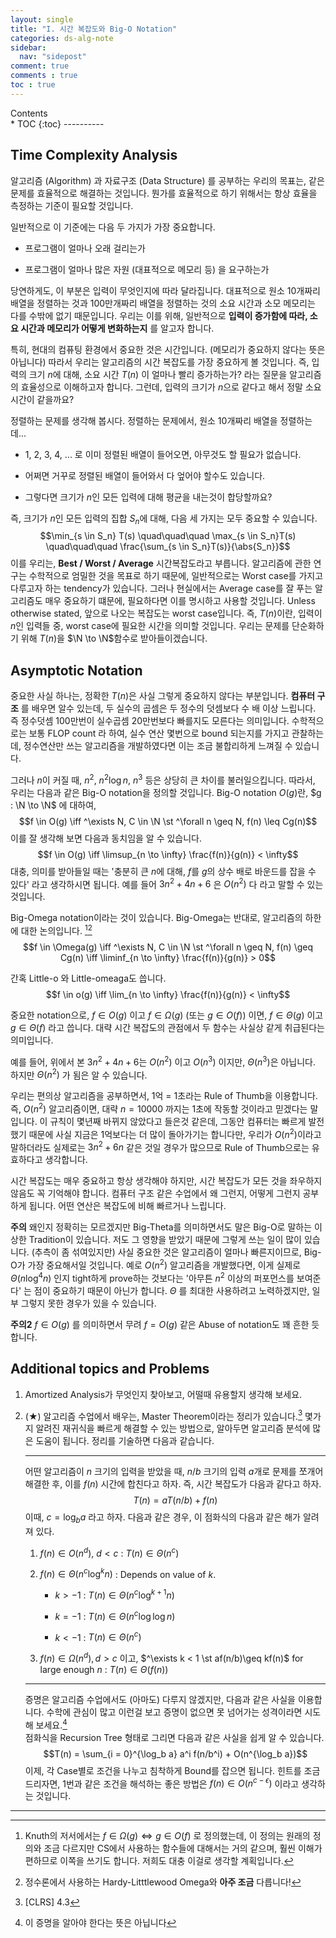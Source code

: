 ```yaml
---
layout: single
title: "I. 시간 복잡도와 Big-O Notation"
categories: ds-alg-note
sidebar:
  nav: "sidepost"
comment: true
comments : true
toc : true
---
```

<div id="toc">
Contents
</div>
* TOC
{:toc}
----------

## Time Complexity Analysis

알고리즘 (Algorithm) 과 자료구조 (Data Structure) 를 공부하는 우리의
목표는, 같은 문제를 효율적으로 해결하는 것입니다. 뭔가를 효율적으로 하기
위해서는 항상 효율을 측정하는 기준이 필요할 것입니다.

일반적으로 이 기준에는 다음 두 가지가 가장 중요합니다.

-   프로그램이 얼마나 오래 걸리는가

-   프로그램이 얼마나 많은 자원 (대표적으로 메모리 등) 을 요구하는가

당연하게도, 이 부분은 입력이 무엇인지에 따라 달라집니다. 대표적으로 원소
10개짜리 배열을 정렬하는 것과 100만개짜리 배열을 정렬하는 것의 소요
시간과 소모 메모리는 다를 수밖에 없기 때문입니다. 우리는 이를 위해,
일반적으로 **입력이 증가함에 따라, 소요 시간과 메모리가 어떻게
변화하는지** 를 알고자 합니다.

특히, 현대의 컴퓨팅 환경에서 중요한 것은 시간입니다. (메모리가 중요하지
않다는 뜻은 아닙니다) 따라서 우리는 알고리즘의 시간 복잡도를 가장
중요하게 볼 것입니다. 즉, 입력의 크기 $n$에 대해, 소요 시간 $T(n)$ 이
얼마나 빨리 증가하는가? 라는 질문을 알고리즘의 효율성으로 이해하고자
합니다. 그런데, 입력의 크기가 $n$으로 같다고 해서 정말 소요 시간이
같을까요?

정렬하는 문제를 생각해 봅시다. 정렬하는 문제에서, 원소 10개짜리 배열을
정렬하는데\...

-   1, 2, 3, 4, \... 로 이미 정렬된 배열이 들어오면, 아무것도 할 필요가
    없습니다.

-   어쩌면 거꾸로 정렬된 배열이 들어와서 다 엎어야 할수도 있습니다.

-   그렇다면 크기가 $n$인 모든 입력에 대해 평균을 내는것이 합당할까요?

즉, 크기가 $n$인 모든 입력의 집합 $S_n$에 대해, 다음 세 가지는 모두
중요할 수 있습니다.
$$\min_{s \in S_n} T(s) \quad\quad\quad \max_{s \in S_n}T(s) \quad\quad\quad \frac{\sum_{s \in S_n}T(s)}{\abs{S_n}}$$
이를 우리는, **Best / Worst / Average** 시간복잡도라고 부릅니다.
알고리즘에 관한 연구는 수학적으로 엄밀한 것을 목표로 하기 때문에,
일반적으로는 Worst case를 가지고 다루고자 하는 tendency가 있습니다.
그러나 현실에서는 Average case를 잘 푸는 알고리즘도 매우 중요하기
떄문에, 필요하다면 이를 명시하고 사용할 것입니다. Unless otherwise
stated, 앞으로 나오는 복잡도는 worst case입니다. 즉, $T(n)$이란, 입력이
$n$인 입력들 중, worst case에 필요한 시간을 의미할 것입니다. 우리는
문제를 단순화하기 위해 $T(n)$을 $\N \to \N$함수로 받아들이겠습니다.

## Asymptotic Notation

중요한 사실 하나는, 정확한 $T(n)$은 사실 그렇게 중요하지 않다는
부분입니다. **컴퓨터 구조** 를 배우면 알수 있는데, 두 실수의 곱셈은 두
정수의 덧셈보다 수 배 이상 느립니다. 즉 정수덧셈 100만번이 실수곱셈
20만번보다 빠를지도 모른다는 의미입니다. 수학적으로는 보통 FLOP count 라
하여, 실수 연산 몇번으로 bound 되는지를 가지고 관찰하는데, 정수연산만
쓰는 알고리즘을 개발하였다면 이는 조금 불합리하게 느껴질 수 있습니다.

그러나 $n$이 커질 때, $n^2$, $n^2 \log n$, $n^3$ 등은 상당히 큰 차이를
불러일으킵니다. 따라서, 우리는 다음과 같은 Big-O notation을 정의할
것입니다. Big-O notation $O(g)$란, $g : \N \to \N$ 에 대하여,
$$f \in O(g) \iff ^\exists N, C \in \N \st ^\forall n \geq N, f(n) \leq Cg(n)$$
이를 잘 생각해 보면 다음과 동치임을 알 수 있습니다.
$$f \in O(g) \iff \limsup_{n \to \infty} \frac{f(n)}{g(n)} < \infty$$
대충, 의미를 받아들일 때는 '충분히 큰 $n$에 대해, $f$를 $g$의 상수 배로
바운드를 잡을 수 있다' 라고 생각하시면 됩니다. 예를 들어 $3n^2 + 4n + 6$
은 $O(n^2)$ 다 라고 말할 수 있는 것입니다.

Big-Omega notation이라는 것이 있습니다. Big-Omega는 반대로, 알고리즘의
하한에 대한 논의입니다. [^1][^2]
$$f \in \Omega(g) \iff ^\exists N, C \in \N \st ^\forall n \geq N, f(n) \geq Cg(n) \iff \liminf_{n \to \infty} \frac{f(n)}{g(n)} > 0$$

간혹 Little-o 와 Little-omeaga도 씁니다.
$$f \in o(g) \iff \lim_{n \to \infty} \frac{f(n)}{g(n)} < \infty$$

중요한 notation으로, $f \in O(g)$ 이고 $f \in \Omega(g)$ (또는
$g \in O(f)$) 이면, $f \in \Theta(g)$ 이고 $g \in \Theta(f)$ 라고
씁니다. 대략 시간 복잡도의 관점에서 두 함수는 사실상 같게 취급된다는
의미입니다.

예를 들어, 위에서 본 $3n^2 + 4n + 6$는 $O(n^2)$ 이고 $O(n^3)$ 이지만,
$\Theta(n^3)$은 아닙니다. 하지만 $\Theta(n^2)$ 가 됨은 알 수 있습니다.

우리는 편의상 알고리즘을 공부하면서, 1억 = 1초라는 Rule of Thumb을
이용합니다. 즉, $O(n^2)$ 알고리즘이면, 대략 $n = 10000$ 까지는 1초에
작동할 것이라고 믿겠다는 말입니다. 이 규칙이 몇년째 바뀌지 않았다고
들은것 같은데, 그동안 컴퓨터는 빠르게 발전했기 때문에 사실 지금은
1억보다는 더 많이 돌아가기는 합니다만, 우리가 $O(n^2)$이라고 말하더라도
실제로는 $3n^2 + 6n$ 같은 것일 경우가 많으므로 Rule of Thumb으로는
유효하다고 생각합니다.

시간 복잡도는 매우 중요하고 항상 생각해야 하지만, 시간 복잡도가 모든
것을 좌우하지 않음도 꼭 기억해야 합니다. 컴퓨터 구조 같은 수업에서 왜
그런지, 어떻게 그런지 공부하게 됩니다. 어떤 연산은 복잡도에 비해
빠르거나 느립니다.

**주의** 왜인지 정확히는 모르겠지만 Big-Theta를
의미하면서도 말은 Big-O로 말하는 이상한 Tradition이 있습니다. 저도 그
영향을 받았기 때문에 그렇게 쓰는 일이 많이 있습니다. (추측이 좀
섞여있지만) 사실 중요한 것은 알고리즘이 얼마나 빠른지이므로, Big-O가
가장 중요해서일 것입니다. 예로 $O(n^2)$ 알고리즘을 개발했다면, 이게
실제로 $\Theta(n \log^4 n)$ 인지 tight하게 prove하는 것보다는 '아무튼
$n^2$ 이상의 퍼포먼스를 보여준다' 는 점이 중요하기 때문이 아닌가 합니다.
$\Theta$ 를 최대한 사용하려고 노력하겠지만, 일부 그렇지 못한 경우가 있을
수 있습니다.

**주의2** $f \in O(g)$ 를 의미하면서 무려 $f = O(g)$ 같은 Abuse of notation도 꽤 흔한 듯 합니다.

## Additional topics and Problems

1.  Amortized Analysis가 무엇인지 찾아보고, 어떨때 유용할지 생각해
    보세요.

2.  ($\bigstar$) 알고리즘 수업에서 배우는, Master Theorem이라는 정리가
    있습니다.[^3] 몇가지 알려진 재귀식을 빠르게 해결할 수 있는 방법으로,
    알아두면 알고리즘 분석에 많은 도움이 됩니다. 정리를 기술하면 다음과
    같습니다.

    ------
    어떤 알고리즘이 $n$ 크기의 입력을 받았을 때, $n/b$ 크기의 입력
    $a$개로 문제를 쪼개어 해결한 후, 이를 $f(n)$ 시간에 합친다고 하자.
    즉, 시간 복잡도가 다음과 같다고 하자. $$T(n) = aT(n/b) + f(n)$$
    이때, $c = \log_b a$ 라고 하자. 다음과 같은 경우, 이 점화식의 다음과
    같은 해가 알려져 있다.

    1.  $f(n) \in O(n^d),\ d < c$ : $T(n) \in \Theta(n^c)$

    2.  $f(n) \in \Theta(n^c \log^k n)$ : Depends on value of $k$.

        -   $k > -1$ : $T(n) \in \Theta(n^c \log^{k+1} n)$

        -   $k = -1$ : $T(n) \in \Theta(n^c \log \log n)$

        -   $k < -1$ : $T(n) \in \Theta(n^c)$

    3.  $f(n) \in \Omega(n^d), d > c$ 이고,
        $^\exists k < 1 \st af(n/b)\geq kf(n)$ for large enough $n$ :
        $T(n) \in \Theta(f(n))$

    ------

    증명은 알고리즘 수업에서도 (아마도) 다루지 않겠지만, 다음과 같은
    사실을 이용합니다. 수학에 관심이 많고 이런걸 보고 증명이 없으면 못
    넘어가는 성격이라면 시도해 보세요.[^4]\
    점화식을 Recursion Tree 형태로 그리면 다음과 같은 사실을 쉽게 알 수
    있습니다.
    $$T(n) = \sum_{i = 0}^{\log_b a} a^i f(n/b^i) + O(n^{\log_b a})$$
    이제, 각 Case별로 조건을 나누고 침착하게 Bound를 잡으면 됩니다.
    힌트를 조금 드리자면, 1번과 같은 조건을 해석하는 좋은 방법은
    $f(n) \in O(n^{c - \epsilon})$ 이라고 생각하는 것입니다.

------

[^1]: Knuth의 저서에서는 $f \in \Omega(g) \iff g \in O(f)$ 로
    정의했는데, 이 정의는 원래의 정의와 조금 다르지만 CS에서 사용하는
    함수들에 대해서는 거의 같으며, 훨씬 이해가 편하므로 이쪽을 쓰기도
    합니다. 저희도 대충 이걸로 생각할 계획입니다.

[^2]: 정수론에서 사용하는 Hardy-Litttlewood Omega와 **아주 조금**
    다릅니다!

[^3]: \[CLRS\] 4.3

[^4]: 이 증명을 알아야 한다는 뜻은 아닙니다

[^5]: David Harvey, Joris van der Hoeven, 2019, Integer Multiplication
    in time $O(n \log n)$

[^6]: 다만\... 링크드 리스트는 실제 퍼포먼스가 매우 느립니다. 링크드
    리스트의 $O(1)$ 과 배열의 $O(1)$은 좀 다르긴 합니다.
